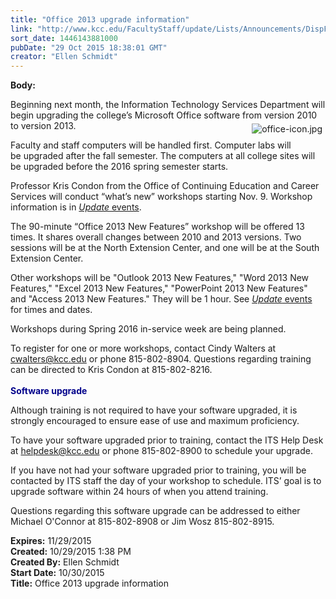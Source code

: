 ```yaml
---
title: "Office 2013 upgrade information"
link: "http://www.kcc.edu/FacultyStaff/update/Lists/Announcements/DispForm.aspx?ID=2066"
sort_date: 1446143881000
pubDate: "29 Oct 2015 18:38:01 GMT"
creator: "Ellen Schmidt"
---
```


<div><b>Body:</b> <div class="ExternalClassA030EDD9DC874C858D3B76BCE511E858"><p>​Beginning next month, the Information Technology Services Department will begin upgrading the college’s Microsoft Office software from version 2010 to version 2013. <img alt="office-icon.jpg" src="/FacultyStaff/update/Documents/office-icon.jpg" style="vertical-align:auto;float:right;margin:5px" /></p>
<p>Faculty and staff computers will be handled first. Computer labs will be upgraded after the fall semester. The computers at all college sites will be upgraded before the 2016 spring semester starts.</p>
<p>Professor Kris Condon from the Office of Continuing Education and Career Services will conduct “what’s new” workshops starting Nov. 9. <span style="background-color:yellow"><span style="background-color:#ffffff">Workshop information is in </span></span><a href="/FacultyStaff/update/pages/all-staff-events.aspx"><em>Update</em> events</a>. </p>
<p>The 90-minute “Office 2013 New Features” workshop will be offered 13 times. It shares overall changes between 2010 and 2013 versions. Two sessions will be at the North Extension Center, and one will be at the South Extension Center.</p>
<p>Other workshops will be &quot;Outlook 2013 New Features,&quot; &quot;Word 2013 New Features,&quot; &quot;Excel 2013 New Features,&quot; &quot;PowerPoint 2013 New Features&quot; and &quot;Access 2013 New Features.&quot; They will be 1 hour. See <a href="/FacultyStaff/update/pages/all-staff-events.aspx"><em>Update</em> events</a> for times and dates. </p>
<p>Workshops during Spring 2016 in-service week are being planned. </p>
<p>To register for one or more workshops, contact Cindy Walters at <a href="mailto:cwalters@kcc.edu">cwalters@kcc.edu</a> or phone 815-802-8904. Questions regarding training can be directed to Kris Condon at 815-802-8216.<br /><br /><span style="color:darkblue"><strong>Software upgrade</strong></span></p>
<p>Although training is not required to have your software upgraded, it is strongly encouraged to ensure ease of use and maximum proficiency.</p>
<p>To have your software upgraded prior to training, contact the ITS Help Desk at <a href="mailto:helpdesk@kcc.edu">helpdesk@kcc.edu</a> or phone 815-802-8900 to schedule your upgrade.</p>
<p>If you have not had your software upgraded prior to training, you will be contacted by ITS staff the day of your workshop to schedule. ITS’ goal is to upgrade software within 24 hours of when you attend training.</p>
<p>Questions regarding this software upgrade can be addressed to either Michael O'Connor at 815-802-8908 or Jim Wosz 815-802-8915. <br /></p></div></div>
<div><b>Expires:</b> 11/29/2015</div>
<div><b>Created:</b> 10/29/2015 1:38 PM</div>
<div><b>Created By:</b> Ellen Schmidt</div>
<div><b>Start Date:</b> 10/30/2015</div>
<div><b>Title:</b> Office 2013 upgrade information</div>
